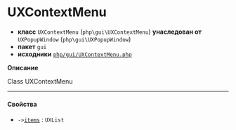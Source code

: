 # UXContextMenu

- **класс** `UXContextMenu` (`php\gui\UXContextMenu`) **унаследован от** `UXPopupWindow` (`php\gui\UXPopupWindow`)
- **пакет** `gui`
- **исходники** [`php/gui/UXContextMenu.php`](./src/main/resources/JPHP-INF/sdk/php/gui/UXContextMenu.php)

**Описание**

Class UXContextMenu

---

#### Свойства

- `->`[`items`](#prop-items) : `UXList`
